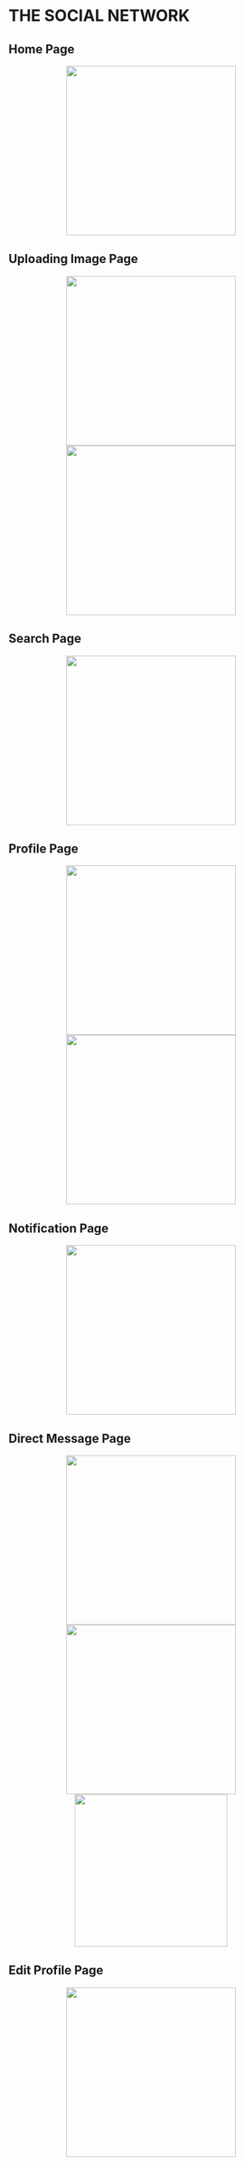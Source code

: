 # THE SOCIAL NETWORK
  <h2>Home Page</h2>
<p align="center">
  <img src="https://github.com/rajanvishwa10/Social-Media/blob/master/Screenshot_20210306-215829.png" width="300">
</p>

<h2>Uploading Image Page</h2>
<p align="center">
  <img src="https://github.com/rajanvishwa10/Social-Media/blob/master/Screenshot_20210306-215638.png" width="300">
  <img src="https://github.com/rajanvishwa10/Social-Media/blob/master/Screenshot_20210306-215733.png" width="300">
</p>

<h2>Search Page</h2>
<p align="center">
  <img src="https://github.com/rajanvishwa10/Social-Media/blob/master/Screenshot_20210306-215633.png" width="300">
</p>

<h2>Profile Page</h2>
<p align="center">
  <img src="https://github.com/rajanvishwa10/Social-Media/blob/master/Screenshot_20210306-215758.png" width="300">
  <img src="https://github.com/rajanvishwa10/Social-Media/blob/master/Screenshot_20210306-215801.png" width="300">
</p>

<h2>Notification Page</h2>
<p align="center">
  <img src="https://github.com/rajanvishwa10/Social-Media/blob/master/Screenshot_20210306-215846.png" width="300">
</p>

<h2>Direct Message Page</h2>
<p align="center">
  <img src="https://github.com/rajanvishwa10/Social-Media/blob/master/Screenshot_20210306-220016.png" width="300">
  <img src="https://github.com/rajanvishwa10/Social-Media/blob/master/Screenshot_20210306-220021.png" width="300">
  <img src="https://github.com/rajanvishwa10/Social-Media/blob/master/screenshot.png" width="270">
</p>

<h2>Edit Profile Page</h2>
<p align="center">
  <img src="https://github.com/rajanvishwa10/Social-Media/blob/master/Screenshot_20210306-215816.png" width="300">
</p>
